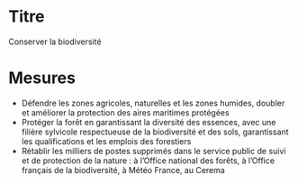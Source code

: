 # Titre

Conserver la biodiversité

# Mesures

* Défendre les zones agricoles, naturelles et les zones humides, doubler et améliorer la protection des aires maritimes protégées
* Protéger la forêt en garantissant la diversité des essences, avec une filière sylvicole respectueuse de la biodiversité et des sols, garantissant les qualifications et les emplois des forestiers
* Rétablir les milliers de postes supprimés dans le service public de suivi et de protection de la nature : à l’Office national des forêts, à l’Office français de la biodiversité, à Météo France, au Cerema